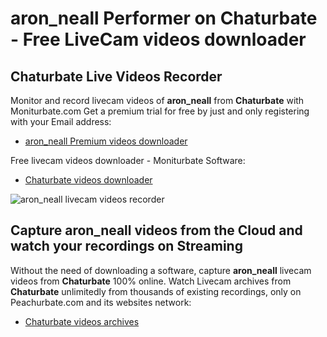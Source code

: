 # aron_neall Performer on Chaturbate - Free LiveCam videos downloader

## Chaturbate Live Videos Recorder

Monitor and record livecam videos of **aron_neall** from **Chaturbate** with Moniturbate.com
Get a premium trial for free by just and only registering with your Email address:
* [aron_neall Premium videos downloader](https://moniturbate.com/request-demo-licence-key.html)

Free livecam videos downloader - Moniturbate Software:
* [Chaturbate videos downloader](https://moniturbate.com/moniturbate-download-software.html)

![aron_neall livecam videos recorder](https://peachurnet.com/templates/moniturbate-software.png)


## Capture aron_neall videos from the Cloud and watch your recordings on Streaming

Without the need of downloading a software, capture **aron_neall** livecam videos from **Chaturbate** 100% online.
Watch Livecam archives from **Chaturbate** unlimitedly from thousands of existing recordings, only on Peachurbate.com and its websites network:
* [Chaturbate videos archives](https://peachurnet.com/)